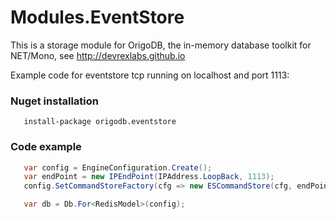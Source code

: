 Modules.EventStore
==================


This is a storage module for OrigoDB, the in-memory database toolkit for NET/Mono, see http://devrexlabs.github.io


Example code for eventstore tcp running on localhost and port 1113:

### Nuget installation
```
   install-package origodb.eventstore
```

###  Code example
```csharp
   var config = EngineConfiguration.Create();
   var endPoint = new IPEndPoint(IPAddress.LoopBack, 1113);
   config.SetCommandStoreFactory(cfg => new ESCommandStore(cfg, endPoint, "my-stream"));

   var db = Db.For<RedisModel>(config);
```
